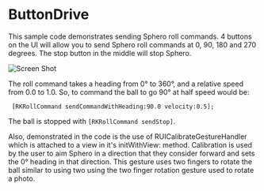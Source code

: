 # ButtonDrive
This sample code demonstrates sending Sphero roll commands.  4 buttons on the UI will allow you to
send Sphero roll commands at 0, 90, 180 and 270 degrees.  The stop button in the middle will stop
Sphero.

![Screen Shot](https://github.com/orbotix/Sphero-iOS-SDK/raw/master/samples/ButtonDrive/README.png)

The roll command 
takes a heading from 0° to 360°, and a relative speed from 0.0 to 1.0. So, to command the ball to go 90° at half speed would be:

     [RKRollCommand sendCommandWithHeading:90.0 velocity:0.5];

The ball is stopped with `[RKRollCommand sendStop]`.

Also, demonstrated in the code is the use of RUICalibrateGestureHandler which is attached to a view in it's initWithView: method. Calibration is used by the user to aim Sphero in a direction that they consider forward and sets the 0° heading in that direction. This gesture uses two fingers to rotate the ball similar to using two using the two finger rotation gesture used to rotate a photo.

